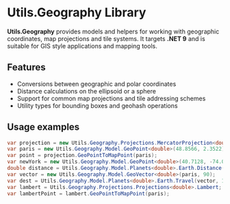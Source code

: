 # Utils.Geography Library

**Utils.Geography** provides models and helpers for working with geographic coordinates, map projections and tile systems.
It targets **.NET 9** and is suitable for GIS style applications and mapping tools.

## Features

- Conversions between geographic and polar coordinates
- Distance calculations on the ellipsoid or a sphere
- Support for common map projections and tile addressing schemes
- Utility types for bounding boxes and geohash operations

## Usage examples
```csharp
var projection = new Utils.Geography.Projections.MercatorProjection<double>();
var paris = new Utils.Geography.Model.GeoPoint<double>(48.8566, 2.3522);
var point = projection.GeoPointToMapPoint(paris);
var newYork = new Utils.Geography.Model.GeoPoint<double>(40.7128, -74.0060);
double distance = Utils.Geography.Model.Planets<double>.Earth.Distance(paris, newYork);
var vector = new Utils.Geography.Model.GeoVector<double>(paris, 90);
var dest = Utils.Geography.Model.Planets<double>.Earth.Travel(vector, 1000);
var lambert = Utils.Geography.Projections.Projections<double>.Lambert;
var lambertPoint = lambert.GeoPointToMapPoint(paris);
```
